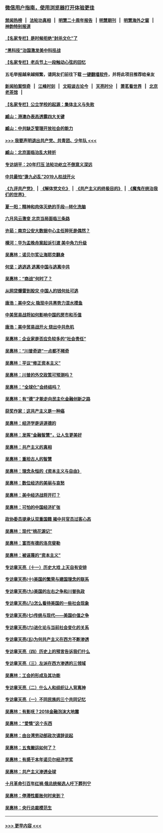 ### [微信用户指南，使用浏览器打开体验更佳](https://github.com/gfw-breaker/banned-news1/blob/master/indexes/wechat-guide.md?t=0)
#### [禁闻热榜](热点新闻.md?t=0)  &nbsp;&nbsp;|&nbsp;&nbsp; [法轮功真相](https://github.com/gfw-breaker/truth/blob/master/README.md?t=0) &nbsp;&nbsp;|&nbsp;&nbsp; [明慧二十周年报告](https://github.com/gfw-breaker/mh-reports/blob/master/README.md?t=0) &nbsp;&nbsp;|&nbsp;&nbsp;[明慧期刊](https://github.com/gfw-breaker/mh-qikan) &nbsp;&nbsp;|&nbsp;&nbsp; [明慧海外之窗](https://github.com/gfw-breaker/mh-news/blob/master/README.md?t=0) &nbsp;&nbsp;|&nbsp;&nbsp; [神韵特别报道](https://github.com/gfw-breaker/mh-news/blob/master/shenyun.md?t=0)
#### [【名家专栏】是时候拒绝“封杀文化”了](../pages/nsc423/n11814093.md?t=02112333) 
#### [“黑科技”治国激发美中科技战](../pages/nsc423/n11638056.md?t=02112333) 
#### [【名家专栏】老兵节上一段触动心弦的回忆](../pages/nsc423/n11646016.md?t=02112333) 
#### 五毛举报越来越频繁，请网友们前往下载 [一键翻墙软件](https://github.com/gfw-breaker/ssr-accounts)，并将此项目推荐给亲友
#### [新闻拍案惊奇](https://github.com/gfw-breaker/banned-news1/blob/master/pages/link4.md) &nbsp;&nbsp;|&nbsp;&nbsp; [江峰时刻](https://github.com/gfw-breaker/banned-news1/blob/master/pages/link4.md) &nbsp;&nbsp;|&nbsp;&nbsp; [文昭谈古论今](https://github.com/gfw-breaker/banned-news1/blob/master/pages/link4.md) &nbsp;&nbsp;|&nbsp;&nbsp; [天亮时分](https://github.com/gfw-breaker/banned-news1/blob/master/pages/link4.md) &nbsp;&nbsp;|&nbsp;&nbsp; [萧茗看世界](https://github.com/gfw-breaker/banned-news1/blob/master/pages/link4.md) &nbsp;&nbsp;|&nbsp;&nbsp; [北京老茶馆](https://github.com/gfw-breaker/banned-news1/blob/master/pages/link4.md) &nbsp;&nbsp;|&nbsp;&nbsp; 
#### [【名家专栏】公立学校的起源：集体主义与失败](../pages/nsc423/n11601833.md?t=02112333) 
#### [臧山：港澳办表态透露四大关键](../pages/nsc423/n11421628.md?t=02112333) 
#### [臧山：中共缺乏管理开放社会的能力](../pages/nsc423/n11407457.md?t=02112333) 
#### [>>> 我要声明退出共产党、共青团、少年队 <<<](https://github.com/begood0513/goodnews/blob/master/quit/letter.md) 
#### [臧山：北京面临治乱大转折](../pages/nsc423/n11406895.md?t=02112333) 
#### [专访胡平：20年打压 法轮功屹立不倒意义深远](../pages/nsc423/n11398800.md?t=02112333) 
#### [中共最怕“逢九必乱”2019人权战开火](../pages/nsc423/n11385248.md?t=02112333) 
#### [《九评共产党》](https://github.com/begood0513/9ping.md/blob/master/README.md) &nbsp;|&nbsp; [《解体党文化》](../../../../jtdwh.md/blob/master/README.md)  &nbsp;|&nbsp; [《共产主义的终极目的》](../../../../gczydzjmd.md/blob/master/README.md) &nbsp;|&nbsp; [《魔鬼在统治我们的世界》](../../../../mgztzwmdsj.md/blob/master/README.md) 
#### [夏一阳：精神和肉体灭绝的手段—转化洗脑](../pages/nsc423/n11368250.md?t=02112333) 
#### [六月风云激变 北京当局面临三条路](../pages/nsc423/n11313668.md?t=02112333) 
#### [许茹：南京公安大数据中心主任猝死是偶然？](../pages/nsc423/n11064744.md?t=02112333) 
#### [横河：华为孟晚舟案起诉引渡 美中角力升级](../pages/nsc423/n11027230.md?t=02112333) 
#### [吴惠林：诺贝尔奖让海耶克翻身](../pages/nsc423/n10890049.md?t=02112333) 
#### [何坚：逃逃逃 逃离中国与逃离中共](../pages/nsc423/n10592891.md?t=02112333) 
#### [吴惠林：“商战”何时了？](../pages/nsc423/n10573558.md?t=02112333) 
#### [从网贷爆雷到股灾 中国人的钱何处可逃](../pages/nsc423/n10572800.md?t=02112333) 
#### [唐浩：美中交火 隐现中共黑势力混水摸鱼](../pages/nsc423/n10544040.md?t=02112333) 
#### [中美贸易战将如何影响中国的房市和币值](../pages/nsc423/n10543697.md?t=02112333) 
#### [唐浩：美中贸易战开火 烧出中共危机](../pages/nsc423/n10540126.md?t=02112333) 
#### [吴惠林：企业家是否应负较多的“社会责任”](../pages/nsc423/n10535022.md?t=02112333) 
#### [吴惠林：“川普奇迹”一点都不稀奇](../pages/nsc423/n10512808.md?t=02112333) 
#### [吴惠林：平议“修正资本主义”](../pages/nsc423/n10495724.md?t=02112333) 
#### [吴惠林：川普的外交政策可预测吗？](../pages/nsc423/n10462387.md?t=02112333) 
#### [吴惠林：“全球化”会终结吗？](../pages/nsc423/n10452838.md?t=02112333) 
#### [吴惠林：有“德”才能走向民主化金融创新之路](../pages/nsc423/n10432292.md?t=02112333) 
#### [获奖作家：这共产主义是一种癌](../pages/nsc423/n10431541.md?t=02112333) 
#### [吴惠林：经济学是讲道德的](../pages/nsc423/n10398014.md?t=02112333) 
#### [吴惠林：发挥“金融智慧”，让人生更美好](../pages/nsc423/n10375019.md?t=02112333) 
#### [吴惠林：共产主义的真相](../pages/nsc423/n10351394.md?t=02112333) 
#### [吴惠林：重拾古人的智慧](../pages/nsc423/n10337691.md?t=02112333) 
#### [吴惠林：理念永恒的《资本主义与自由》](../pages/nsc423/n10316274.md?t=02112333) 
#### [吴惠林：数位经济的美丽与哀愁](../pages/nsc423/n10292946.md?t=02112333) 
#### [吴惠林：美中经济战将开打？](../pages/nsc423/n10258825.md?t=02112333) 
#### [吴惠林：可怕的中国经济扩张](../pages/nsc423/n10219147.md?t=02112333) 
#### [政协委员提承认双重国籍 揭中共官员过客心态](../pages/nsc423/n10208809.md?t=02112333) 
#### [吴惠林：现代“桃花源记”](../pages/nsc423/n10185234.md?t=02112333) 
#### [吴惠林：富而有德的洛克斐勒](../pages/nsc423/n10142264.md?t=02112333) 
#### [吴惠林：被诬蔑的“资本主义”](../pages/nsc423/n10124816.md?t=02112333) 
#### [专访章天亮（十一）历史大戏 上天自有安排](../pages/nsc423/n10094905.md?t=02112333) 
#### [专访章天亮(十)美国的繁荣与建国理念的联系](../pages/nsc423/n10094899.md?t=02112333) 
#### [专访章天亮(九)美国的左右之争和川普执政](../pages/nsc423/n10094889.md?t=02112333) 
#### [专访章天亮(八)怎么看待美国的一些社会现象](../pages/nsc423/n10094857.md?t=02112333) 
#### [专访章天亮(七)传统与现代——美国价值之争](../pages/nsc423/n10093140.md?t=02112333) 
#### [专访章天亮(六)进化论与当前社会变化的关系](../pages/nsc423/n10092036.md?t=02112333) 
#### [专访章天亮(五)为何共产主义在西方不断渗透](../pages/nsc423/n10083620.md?t=02112333) 
#### [专访章天亮（四）历史上的预言告诉我们什么](../pages/nsc423/n10083606.md?t=02112333) 
#### [专访章天亮（三）左派在西方渗透的三领域](../pages/nsc423/n10081115.md?t=02112333) 
#### [吴惠林：工会的形成及其功能](../pages/nsc423/n10080633.md?t=02112333) 
#### [专访章天亮（二）什么人和组织让人背离神](../pages/nsc423/n10076637.md?t=02112333) 
#### [专访章天亮（一）不同民族的三个共同记忆](../pages/nsc423/n10074188.md?t=02112333) 
#### [吴惠林：有影呒？2018金融泡沫大地震](../pages/nsc423/n10040534.md?t=02112333) 
#### [吴惠林：“爱情”这个东西](../pages/nsc423/n10019423.md?t=02112333) 
#### [吴惠林：由台湾劳动部政次请辞说起](../pages/nsc423/n9979679.md?t=02112333) 
#### [吴惠林：五鬼搬运如何了？](../pages/nsc423/n9925338.md?t=02112333) 
#### [吴惠林：有感于本年诺贝尔经济学奖](../pages/nsc423/n9871883.md?t=02112333) 
#### [吴惠林：共产主义渗透全球](../pages/nsc423/n9812748.md?t=02112333) 
#### [十月革命引百年红祸 俄总统候选人吁下葬列宁](../pages/nsc423/n9810182.md?t=02112333) 
#### [吴惠林：停滞性膨胀何时来到？](../pages/nsc423/n9764136.md?t=02112333) 
#### [吴惠林：央行总裁模范生](../pages/nsc423/n9728134.md?t=02112333) 

----
#### [ >>> 更早内容 <<< ](../indexes/nsc423-earlier.md)
